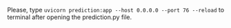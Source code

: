 Please, type `uvicorn prediction:app --host 0.0.0.0 --port 76 --reload` to terminal after opening the prediction.py file.
